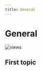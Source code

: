 ```yaml
---
title: General
---
```


# General

![views](https://api.visitor.plantree.me/visitor-badge/pv?label=views&color=informational&namespace=demo2&key=general.md)

## First topic


